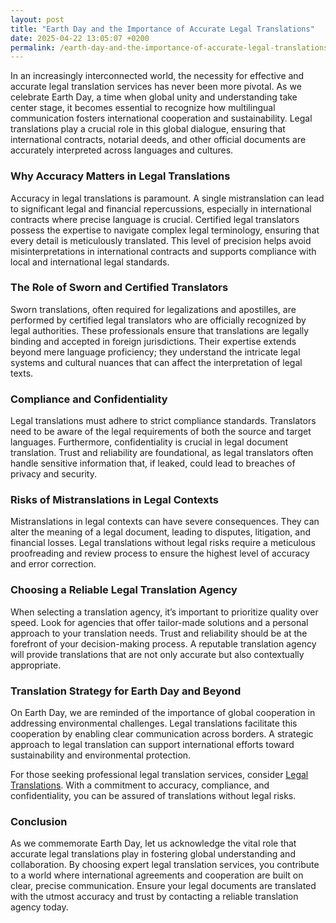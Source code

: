 ```yaml
---
layout: post
title: "Earth Day and the Importance of Accurate Legal Translations"
date: 2025-04-22 13:05:07 +0200
permalink: /earth-day-and-the-importance-of-accurate-legal-translations/
---
```



In an increasingly interconnected world, the necessity for effective and accurate legal translation services has never been more pivotal. As we celebrate Earth Day, a time when global unity and understanding take center stage, it becomes essential to recognize how multilingual communication fosters international cooperation and sustainability. Legal translations play a crucial role in this global dialogue, ensuring that international contracts, notarial deeds, and other official documents are accurately interpreted across languages and cultures.

### Why Accuracy Matters in Legal Translations

Accuracy in legal translations is paramount. A single mistranslation can lead to significant legal and financial repercussions, especially in international contracts where precise language is crucial. Certified legal translators possess the expertise to navigate complex legal terminology, ensuring that every detail is meticulously translated. This level of precision helps avoid misinterpretations in international contracts and supports compliance with local and international legal standards.

### The Role of Sworn and Certified Translators

Sworn translations, often required for legalizations and apostilles, are performed by certified legal translators who are officially recognized by legal authorities. These professionals ensure that translations are legally binding and accepted in foreign jurisdictions. Their expertise extends beyond mere language proficiency; they understand the intricate legal systems and cultural nuances that can affect the interpretation of legal texts.

### Compliance and Confidentiality

Legal translations must adhere to strict compliance standards. Translators need to be aware of the legal requirements of both the source and target languages. Furthermore, confidentiality is crucial in legal document translation. Trust and reliability are foundational, as legal translators often handle sensitive information that, if leaked, could lead to breaches of privacy and security.

### Risks of Mistranslations in Legal Contexts

Mistranslations in legal contexts can have severe consequences. They can alter the meaning of a legal document, leading to disputes, litigation, and financial losses. Legal translations without legal risks require a meticulous proofreading and review process to ensure the highest level of accuracy and error correction.

### Choosing a Reliable Legal Translation Agency

When selecting a translation agency, it’s important to prioritize quality over speed. Look for agencies that offer tailor-made solutions and a personal approach to your translation needs. Trust and reliability should be at the forefront of your decision-making process. A reputable translation agency will provide translations that are not only accurate but also contextually appropriate.

### Translation Strategy for Earth Day and Beyond

On Earth Day, we are reminded of the importance of global cooperation in addressing environmental challenges. Legal translations facilitate this cooperation by enabling clear communication across borders. A strategic approach to legal translation can support international efforts toward sustainability and environmental protection.

For those seeking professional legal translation services, consider [Legal Translations](https://www.legaltranslations.be/). With a commitment to accuracy, compliance, and confidentiality, you can be assured of translations without legal risks.

### Conclusion

As we commemorate Earth Day, let us acknowledge the vital role that accurate legal translations play in fostering global understanding and collaboration. By choosing expert legal translation services, you contribute to a world where international agreements and cooperation are built on clear, precise communication. Ensure your legal documents are translated with the utmost accuracy and trust by contacting a reliable translation agency today.
